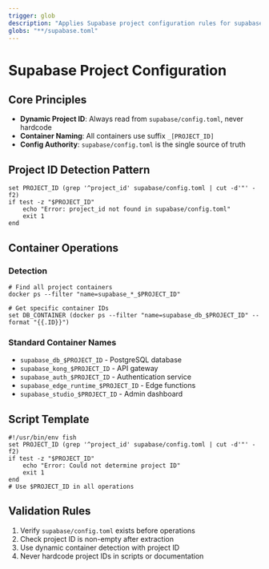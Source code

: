 ```yaml
---
trigger: glob
description: "Applies Supabase project configuration rules for supabase.toml files"
globs: "**/supabase.toml"
---
```


# Supabase Project Configuration

## Core Principles

- **Dynamic Project ID**: Always read from `supabase/config.toml`, never hardcode
- **Container Naming**: All containers use suffix `_[PROJECT_ID]`
- **Config Authority**: `supabase/config.toml` is the single source of truth

## Project ID Detection Pattern

```fish
set PROJECT_ID (grep '^project_id' supabase/config.toml | cut -d'"' -f2)
if test -z "$PROJECT_ID"
    echo "Error: project_id not found in supabase/config.toml"
    exit 1
end
```

## Container Operations

### Detection
```fish
# Find all project containers
docker ps --filter "name=supabase_*_$PROJECT_ID"

# Get specific container IDs
set DB_CONTAINER (docker ps --filter "name=supabase_db_$PROJECT_ID" --format "{{.ID}}")
```

### Standard Container Names
- `supabase_db_$PROJECT_ID` - PostgreSQL database
- `supabase_kong_$PROJECT_ID` - API gateway
- `supabase_auth_$PROJECT_ID` - Authentication service
- `supabase_edge_runtime_$PROJECT_ID` - Edge functions
- `supabase_studio_$PROJECT_ID` - Admin dashboard

## Script Template

```fish
#!/usr/bin/env fish
set PROJECT_ID (grep '^project_id' supabase/config.toml | cut -d'"' -f2)
if test -z "$PROJECT_ID"
    echo "Error: Could not determine project ID"
    exit 1
end
# Use $PROJECT_ID in all operations
```

## Validation Rules

1. Verify `supabase/config.toml` exists before operations
2. Check project ID is non-empty after extraction
3. Use dynamic container detection with project ID
4. Never hardcode project IDs in scripts or documentation